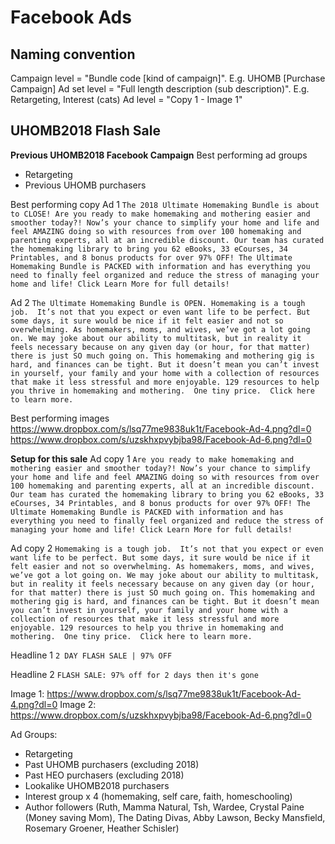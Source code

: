 <!-- TITLE: Facebook Ads -->
<!-- SUBTITLE: Tips, Tricks & Results -->

# Facebook Ads

## Naming convention
Campaign level = "Bundle code [kind of  campaign]".  E.g. UHOMB [Purchase Campaign]
Ad set level = "Full length description (sub description)".  E.g. Retargeting, Interest (cats)
Ad level = "Copy 1 - Image 1"

## UHOMB2018 Flash Sale
**Previous UHOMB2018 Facebook Campaign**
Best performing ad groups
* Retargeting
* Previous UHOMB purchasers

Best performing copy
Ad 1
`The 2018 Ultimate Homemaking Bundle is about to CLOSE!
Are you ready to make homemaking and mothering easier and smoother today?!
Now’s your chance to simplify your home and life and feel AMAZING doing so with resources from over 100 homemaking and parenting experts, all at an incredible discount.
Our team has curated the homemaking library to bring you 62 eBooks, 33 eCourses, 34 Printables, and 8 bonus products for over 97% OFF!
The Ultimate Homemaking Bundle is PACKED with information and has everything you need to finally feel organized and reduce the stress of managing your home and life!
Click Learn More for full details!`

Ad 2
`The Ultimate Homemaking Bundle is OPEN.
Homemaking is a tough job.  It’s not that you expect or even want life to be perfect. But some days, it sure would be nice if it felt easier and not so overwhelming.
As homemakers, moms, and wives, we’ve got a lot going on. We may joke about our ability to multitask, but in reality it feels necessary because on any given day (or hour, for that matter) there is just SO much going on.
This homemaking and mothering gig is hard, and finances can be tight. But it doesn’t mean you can’t invest in yourself, your family and your home with a collection of resources that make it less stressful and more enjoyable.
129 resources to help you thrive in homemaking and mothering.  One tiny price.  Click here to learn more.`

Best performing images
https://www.dropbox.com/s/lsq77me9838uk1t/Facebook-Ad-4.png?dl=0
https://www.dropbox.com/s/uzskhxpvybjba98/Facebook-Ad-6.png?dl=0

**Setup for this sale**
Ad copy 1
`Are you ready to make homemaking and mothering easier and smoother today?!
Now’s your chance to simplify your home and life and feel AMAZING doing so with resources from over 100 homemaking and parenting experts, all at an incredible discount.
Our team has curated the homemaking library to bring you 62 eBooks, 33 eCourses, 34 Printables, and 8 bonus products for over 97% OFF!
The Ultimate Homemaking Bundle is PACKED with information and has everything you need to finally feel organized and reduce the stress of managing your home and life!
Click Learn More for full details!`

Ad copy 2
`Homemaking is a tough job.  It’s not that you expect or even want life to be perfect. But some days, it sure would be nice if it felt easier and not so overwhelming.
As homemakers, moms, and wives, we’ve got a lot going on. We may joke about our ability to multitask, but in reality it feels necessary because on any given day (or hour, for that matter) there is just SO much going on.
This homemaking and mothering gig is hard, and finances can be tight. But it doesn’t mean you can’t invest in yourself, your family and your home with a collection of resources that make it less stressful and more enjoyable.
129 resources to help you thrive in homemaking and mothering.  One tiny price.  Click here to learn more.`

Headline 1
`2 DAY FLASH SALE | 97% OFF`

Headline 2
`FLASH SALE: 97% off for 2 days then it's gone`

Image 1: https://www.dropbox.com/s/lsq77me9838uk1t/Facebook-Ad-4.png?dl=0
Image 2: https://www.dropbox.com/s/uzskhxpvybjba98/Facebook-Ad-6.png?dl=0

Ad Groups:
* Retargeting
* Past UHOMB purchasers (excluding 2018)
* Past HEO purchasers (excluding 2018)
* Lookalike UHOMB2018 purchasers
* Interest group x 4 (homemaking, self care, faith, homeschooling)
* Author followers (Ruth, Mamma Natural, Tsh, Wardee, Crystal Paine (Money saving Mom), The Dating Divas, Abby Lawson, Becky Mansfield, Rosemary Groener, Heather Schisler)







